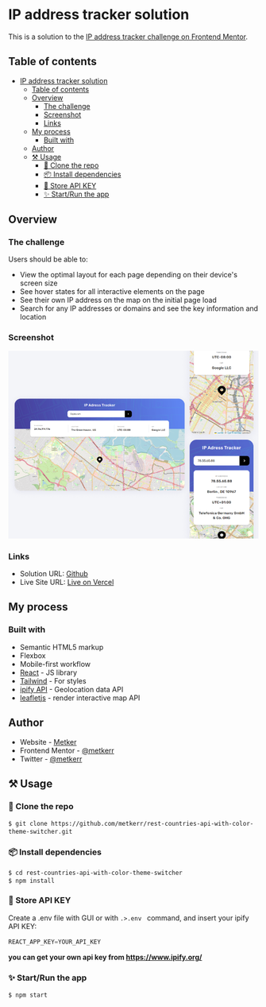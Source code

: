 # IP address tracker solution

This is a solution to the [IP address tracker challenge on Frontend Mentor](https://www.frontendmentor.io/challenges/ip-address-tracker-I8-0yYAH0).

## Table of contents

- [IP address tracker solution](#ip-address-tracker-solution)
  - [Table of contents](#table-of-contents)
  - [Overview](#overview)
    - [The challenge](#the-challenge)
    - [Screenshot](#screenshot)
    - [Links](#links)
  - [My process](#my-process)
    - [Built with](#built-with)
  - [Author](#author)
  - [⚒ Usage](#-usage)
    - [👥 Clone the repo](#-clone-the-repo)
    - [📦 Install dependencies](#-install-dependencies)
    - [🔐 Store API KEY](#-store-api-key)
    - [✨ Start/Run the app](#-startrun-the-app)

## Overview

### The challenge

Users should be able to:

- View the optimal layout for each page depending on their device's screen size
- See hover states for all interactive elements on the page
- See their own IP address on the map on the initial page load
- Search for any IP addresses or domains and see the key information and location

### Screenshot

![screenshot](./screenshot/ip-address-webapp-screenshot.png)

### Links

- Solution URL: [Github](https://github.com/metkerr/ip-address-tracker-react.git)
- Live Site URL: [Live on Vercel](https://ip-address-tracker-react-two.vercel.app/)

## My process

### Built with

- Semantic HTML5 markup
- Flexbox
- Mobile-first workflow
- [React](https://reactjs.org/) - JS library
- [Tailwind](https://tailwindcss.com/) - For styles
- [ipify API](https://www.ipify.org/) - Geolocation data API
- [leafletjs](https://leafletjs.com/) - render interactive map API

## Author

- Website - [Metker](https://metkerr.github.io/)
- Frontend Mentor - [@metkerr](https://www.frontendmentor.io/profile/metkerr)
- Twitter - [@metkerr](https://twitter.com/metkerr)

## ⚒ Usage
 ### 👥 Clone the repo

 ```shell
 $ git clone https://github.com/metkerr/rest-countries-api-with-color-theme-switcher.git
 ```

### 📦 Install dependencies
```shell
$ cd rest-countries-api-with-color-theme-switcher
$ npm install
```

### 🔐 Store API KEY
Create a .env file with GUI or with `.>.env ` command, and insert your ipify API KEY:
```js
REACT_APP_KEY=YOUR_API_KEY
```
**you can get your own api key from https://www.ipify.org/**

### ✨ Start/Run the app
```shell
$ npm start
```
